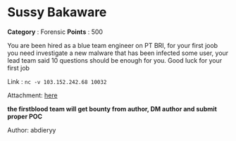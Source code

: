 # Sussy Bakaware

**Category** : Forensic
**Points** : 500

You are been hired as a blue team engineer on PT BRI, for your first joob you need investigate a new malware that has been infected some user, your lead team said 10 questions should be enough for you. Good luck for your first job

Link : `nc -v 103.152.242.68 10032`
Attachment: [here](https://drive.google.com/file/d/1b0EDpDBOOEUOnZI0dHsDlzEyycK1vrT7/view?usp=sharing)

**the firstblood team will get bounty from author, DM author and submit proper POC**

Author: abdieryy



